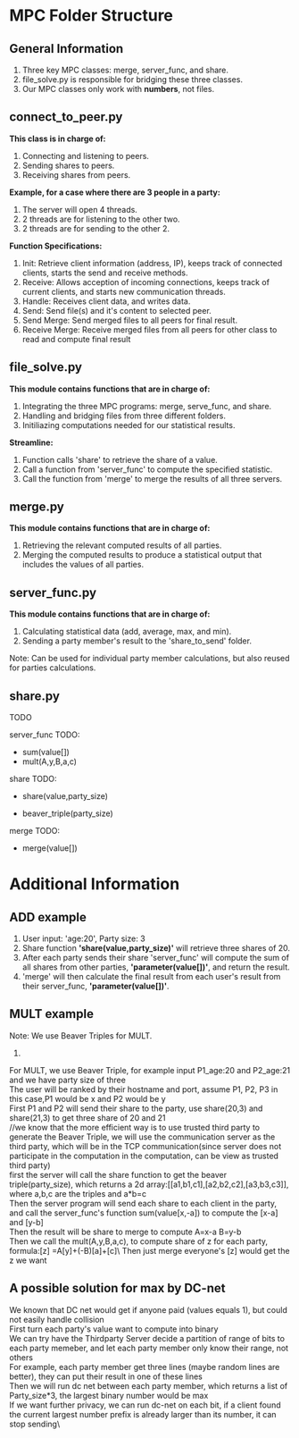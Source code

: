 # MPC Folder Structure

## General Information

1. Three key MPC classes: merge, server_func, and share.
2. file_solve.py is responsible for bridging these three classes.
3. Our MPC classes only work with **numbers**, not files.

## connect_to_peer.py

**This class is in charge of:**
1. Connecting and listening to peers.
2. Sending shares to peers.
3. Receiving shares from peers.

**Example, for a case where there are 3 people in a party:**
1. The server will open 4 threads.
2. 2 threads are for listening to the other two.
3. 2 threads are for sending to the other 2.

**Function Specifications:**
1. Init: Retrieve client information (address, IP), keeps track of connected clients, starts the send and receive methods.
2. Receive: Allows acception of incoming connections, keeps track of current clients, and starts new communication threads.
3. Handle: Receives client data, and writes data. 
4. Send: Send file(s) and it's content to selected peer.
5. Send Merge: Send merged files to all peers for final result.
6. Receive Merge: Receive merged files from all peers for other class to read and compute final result

## file_solve.py

**This module contains functions that are in charge of:**
1. Integrating the three MPC programs: merge, serve_func, and share.
2. Handling and bridging files from three different folders.
3. Initiliazing computations needed for our statistical results. 

**Streamline:**
1. Function calls 'share' to retrieve the share of a value.
2. Call a function from 'server_func' to compute the specified statistic.
3. Call the function from 'merge' to merge the results of all three servers.

## merge.py

**This module contains functions that are in charge of:**
1. Retrieving the relevant computed results of all parties.
2. Merging the computed results to produce a statistical output that includes the values of all parties.

## server_func.py

**This module contains functions that are in charge of:**
1. Calculating statistical data (add, average, max, and min).
2. Sending a party member's result to the 'share_to_send' folder.

Note: Can be used for individual party member calculations, but also reused for parties calculations.

## share.py

TODO

server_func TODO:
- sum(value[])
- mult(A,y,B,a,c)

share TODO:
- share(value,party_size)

- beaver_triple(party_size)

merge TODO:
- merge(value[])

# Additional Information

## ADD example

1. User input: 'age:20', Party size: 3
2. Share function **'share(value,party_size)'** will retrieve three shares of 20.
3. After each party sends their share 'server_func' will compute the sum of all shares from other parties, **'parameter(value[])'**, and return the result.
4. 'merge' will then calculate the final result from each user's result from their server_func, **'parameter(value[])'**.

## MULT example

Note: We use Beaver Triples for MULT.

1. 

For MULT, we use Beaver Triple, for example input P1_age:20 and P2_age:21 and we have party size of three\
The user will be ranked by their hostname and port, assume P1, P2, P3 in this case,P1 would be x and P2 would be y\
First P1 and P2 will send their share to the party, use share(20,3) and share(21,3) to get three share of 20 and 21\
//we know that the more efficient way is to use trusted third party to generate the Beaver Triple, we will use the communication server as the third party, which will be in the TCP communication(since server does not participate in the computation in the computation, can be view as trusted third party)\
first the server will call the share function to get the beaver triple(party_size), which returns a 2d array:[[a1,b1,c1],[a2,b2,c2],[a3,b3,c3]], where a,b,c are the triples and a*b=c\
Then the server program will send each share to each client in the party, and call the server_func's function sum(value[x,-a]) to compute the [x-a] and [y-b]\
Then the result will be share to merge to compute A=x-a B=y-b\
Then we call the mult(A,y,B,a,c), to compute share of z for each party, formula:[z] =A[y]+(-B)[a]+[c]\ 
Then just merge everyone's [z] would get the z we want

## A possible solution for max by DC-net
We known that DC net would get if anyone paid (values equals 1), but could not easily handle collision\
First turn each party's value want to compute into binary\
We can try have the Thirdparty Server decide a partition of range of bits to each party memeber, and let each party member only know their range, not others\
For example, each party member get three lines (maybe random lines are better), they can put their result in one of these lines\
Then we will run dc net between each party member, which returns a list of Party_size*3, the largest binary number would be max\
If we want further privacy, we can run dc-net on each bit, if a client found the current largest number prefix is already larger than its number, it can stop sending\